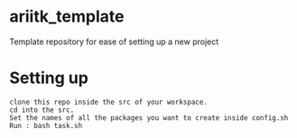 # ariitk_template
Template repository for ease of setting up a new project


# Setting up   
```
clone this repo inside the src of your workspace.   
cd into the src.   
Set the names of all the packages you want to create inside config.sh   
Run : bash task.sh
```

